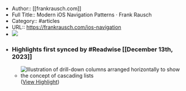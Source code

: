 - Author:: [[frankrausch.com]]
- Full Title:: Modern iOS Navigation Patterns · Frank Rausch
- Category:: #articles
- URL:: https://frankrausch.com/ios-navigation
- ![](https://readwise-assets.s3.amazonaws.com/media/uploaded_book_covers/profile_343371/ios-navigation-1200x.png)
- ### Highlights first synced by #Readwise [[December 13th, 2023]]
    - ![Illustration of drill-down columns arranged horizontally to show the concept of cascading lists](https://frankrausch.com/media/pages/tutorials/ios-navigation/c00958b6f4-1696255855/drill-down.svg) ([View Highlight](https://read.readwise.io/read/01hhgpd59w0jxa4gh1nmhgw6x5))
